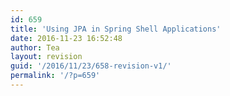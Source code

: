 ```yaml
---
id: 659
title: 'Using JPA in Spring Shell Applications'
date: 2016-11-23 16:52:48
author: Tea
layout: revision
guid: '/2016/11/23/658-revision-v1/'
permalink: '/?p=659'
---
```


